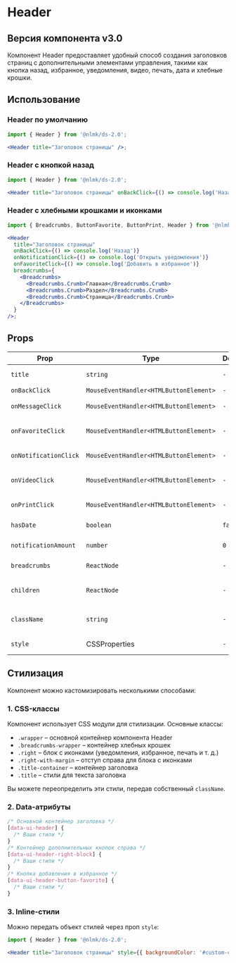 # Header

## Версия компонента v3.0

Компонент Header предоставляет удобный способ создания заголовков страниц с дополнительными элементами управления, такими как кнопка назад, избранное, уведомления, видео, печать, дата и хлебные крошки.

## Использование

### Header по умолчанию

```jsx
import { Header } from '@nlmk/ds-2.0';

<Header title="Заголовок страницы" />;
```

### Header с кнопкой назад

```jsx
import { Header } from '@nlmk/ds-2.0';

<Header title="Заголовок страницы" onBackClick={() => console.log('Назад')} />;
```

### Header с хлебными крошками и иконками

```jsx
import { Breadcrumbs, ButtonFavorite, ButtonPrint, Header } from '@nlmk/ds-2.0';

<Header
  title="Заголовок страницы"
  onBackClick={() => console.log('Назад')}
  onNotificationClick={() => console.log('Открыть уведомления')}
  onFavoriteClick={() => console.log('Добавить в избранное')}
  breadcrumbs={
    <Breadcrumbs>
      <Breadcrumbs.Crumb>Главная</Breadcrumbs.Crumb>
      <Breadcrumbs.Crumb>Раздел</Breadcrumbs.Crumb>
      <Breadcrumbs.Crumb>Страница</Breadcrumbs.Crumb>
    </Breadcrumbs>
  }
/>;
```

## Props

| Prop                  | Type                                   | Default | Description                                |
| --------------------- | -------------------------------------- | ------- | ------------------------------------------ |
| `title`               | `string`                               | `-`     | Заголовок страницы                         |
| `onBackClick`         | `MouseEventHandler<HTMLButtonElement>` | `-`     | Кнопка назад                               |
| `onMessageClick`      | `MouseEventHandler<HTMLButtonElement>` | `-`     | Кнопка сообщений                           |
| `onFavoriteClick`     | `MouseEventHandler<HTMLButtonElement>` | `-`     | Кнопка добавления в избранное              |
| `onNotificationClick` | `MouseEventHandler<HTMLButtonElement>` | `-`     | Кнопка уведомлений                         |
| `onVideoClick`        | `MouseEventHandler<HTMLButtonElement>` | `-`     | Кнопка воспроизведения видео               |
| `onPrintClick`        | `MouseEventHandler<HTMLButtonElement>` | `-`     | Кнопка печати документа                    |
| `hasDate`             | `boolean`                              | `false` | Отображение текущей даты                   |
| `notificationAmount`  | `number`                               | `0`     | Количество уведомлений                     |
| `breadcrumbs`         | `ReactNode`                            | `-`     | Компонент хлебных крошек                   |
| `children`            | `ReactNode`                            | `-`     | Дополнительный контент справа от заголовка |
| `className`           | `string`                               | `-`     | Дополнительные CSS-классы для стилизации   |
| `style`               | CSSProperties                          | `-`     | Кастомные стили для компонента             |

## Стилизация

Компонент можно кастомизировать несколькими способами:

### 1. CSS-классы

Компонент использует CSS модули для стилизации. Основные классы:

- `.wrapper` – основной контейнер компонента Header
- `.breadcrumbs-wrapper` – контейнер хлебных крошек
- `.right` – блок с иконками (уведомления, избранное, печать и т. д.)
- `.right-with-margin` – отступ справа для блока с иконками
- `.title-container` – контейнер заголовка
- `.title` – стили для текста заголовка

Вы можете переопределить эти стили, передав собственный `className`.

### 2. Data-атрибуты

```css
/* Основной контейнер заголовка */
[data-ui-header] {
  /* Ваши стили */
}
/* Контейнер дополнительных кнопок справа */
[data-ui-header-right-block] {
  /* Ваши стили */
}
/* Кнопка добавления в избранное */
[data-ui-header-button-favorite] {
  /* Ваши стили */
}
```

### 3. Inline-стили

Можно передать объект стилей через проп `style`:

```jsx
import { Header } from '@nlmk/ds-2.0';

<Header title="Заголовок страницы" style={{ backgroundColor: '#custom-color', padding: '8px' }} />;
```
